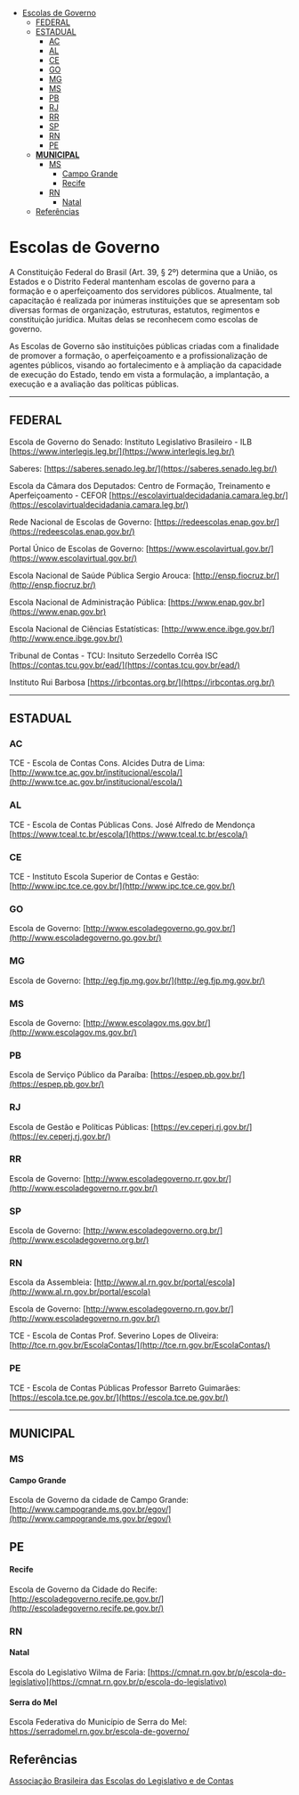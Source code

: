 <!-- TOC -->

- [Escolas de Governo](#escolas-de-governo)
    - [FEDERAL](#federal)
    - [ESTADUAL](#estadual)
        - [AC](#ac)
        - [AL](#al)
        - [CE](#ce)
        - [GO](#go)
        - [MG](#mg)
        - [MS](#ms)
        - [PB](#pb)
        - [RJ](#rj)
        - [RR](#rr)
        - [SP](#sp)
        - [RN](#rn)
        - [PE](#pe)
    - [**MUNICIPAL**](#municipal)
        - [MS](#ms)
            - [Campo Grande](#campo-grande)
            - [Recife](#recife)
        - [RN](#rn)
            - [Natal](#natal)
    - [Referências](#refer%C3%AAncias)

<!-- /TOC -->

# Escolas de Governo

A Constituição Federal do Brasil (Art. 39, § 2º) determina que a União, os Estados e o Distrito Federal mantenham escolas de governo para a formação e o aperfeiçoamento dos servidores públicos. Atualmente, tal capacitação é realizada por inúmeras instituições que se apresentam sob diversas formas de organização, estruturas, estatutos, regimentos e constituição jurídica. Muitas delas se reconhecem como escolas de governo.

As Escolas de Governo são instituições públicas criadas com a finalidade de promover a formação, o aperfeiçoamento e a profissionalização de agentes públicos, visando ao fortalecimento e à ampliação da capacidade de execução do Estado, tendo em vista a formulação, a implantação, a execução e a avaliação das políticas públicas.

---

## FEDERAL

Escola de Governo do Senado: Instituto Legislativo Brasileiro - ILB [https://www.interlegis.leg.br/](https://www.interlegis.leg.br/)

Saberes: [https://saberes.senado.leg.br/](https://saberes.senado.leg.br/)

Escola da Câmara dos Deputados: Centro de Formação, Treinamento e Aperfeiçoamento - CEFOR [https://escolavirtualdecidadania.camara.leg.br/](https://escolavirtualdecidadania.camara.leg.br/)

Rede Nacional de Escolas de Governo: [https://redeescolas.enap.gov.br/](https://redeescolas.enap.gov.br/)

Portal Único de Escolas de Governo: [https://www.escolavirtual.gov.br/](https://www.escolavirtual.gov.br/)

Escola Nacional de Saúde Pública Sergio Arouca: [http://ensp.fiocruz.br/](http://ensp.fiocruz.br/)

Escola Nacional de Administração Pública: [https://www.enap.gov.br](https://www.enap.gov.br)

Escola Nacional de Ciências Estatísticas: [http://www.ence.ibge.gov.br/](http://www.ence.ibge.gov.br/)

Tribunal de Contas - TCU: Insituto Serzedello Corrêa ISC [https://contas.tcu.gov.br/ead/](https://contas.tcu.gov.br/ead/)

Instituto Rui Barbosa [https://irbcontas.org.br/](https://irbcontas.org.br/)

---

## ESTADUAL

### AC

TCE - Escola de Contas Cons. Alcides Dutra de Lima: [http://www.tce.ac.gov.br/institucional/escola/](http://www.tce.ac.gov.br/institucional/escola/)

### AL

TCE - Escola de Contas Públicas Cons. José Alfredo de Mendonça [https://www.tceal.tc.br/escola/](https://www.tceal.tc.br/escola/) 

### CE

TCE - Instituto Escola Superior de Contas e Gestão: [http://www.ipc.tce.ce.gov.br/](http://www.ipc.tce.ce.gov.br/)

### GO

Escola de Governo: [http://www.escoladegoverno.go.gov.br/](http://www.escoladegoverno.go.gov.br/)

### MG

Escola de Governo: [http://eg.fjp.mg.gov.br/](http://eg.fjp.mg.gov.br/)

### MS

Escola de Governo: [http://www.escolagov.ms.gov.br/](http://www.escolagov.ms.gov.br/)

### PB

Escola de Serviço Público da Paraíba: [https://espep.pb.gov.br/](https://espep.pb.gov.br/)

### RJ

Escola de Gestão e Políticas Públicas: [https://ev.ceperj.rj.gov.br/](https://ev.ceperj.rj.gov.br/)

### RR

Escola de Governo: [http://www.escoladegoverno.rr.gov.br/](http://www.escoladegoverno.rr.gov.br/)

### SP

Escola de Governo: [http://www.escoladegoverno.org.br/](http://www.escoladegoverno.org.br/)

### RN

Escola da Assembleia: [http://www.al.rn.gov.br/portal/escola](http://www.al.rn.gov.br/portal/escola)

Escola de Governo: [http://www.escoladegoverno.rn.gov.br/](http://www.escoladegoverno.rn.gov.br/)

TCE - Escola de Contas Prof. Severino Lopes de Oliveira: [http://tce.rn.gov.br/EscolaContas/](http://tce.rn.gov.br/EscolaContas/)

### PE

TCE - Escola de Contas Públicas Professor Barreto Guimarães: [https://escola.tce.pe.gov.br/](https://escola.tce.pe.gov.br/)

---

## **MUNICIPAL**

### MS

#### Campo Grande

Escola de Governo da cidade de Campo Grande: [http://www.campogrande.ms.gov.br/egov/](http://www.campogrande.ms.gov.br/egov/)

## PE

#### Recife

Escola de Governo da Cidade do Recife: [http://escoladegoverno.recife.pe.gov.br/](http://escoladegoverno.recife.pe.gov.br/)

### RN

#### Natal
Escola do Legislativo Wilma de Faria: [https://cmnat.rn.gov.br/p/escola-do-legislativo](https://cmnat.rn.gov.br/p/escola-do-legislativo)

#### Serra do Mel

Escola Federativa do Município de Serra do Mel: https://serradomel.rn.gov.br/escola-de-governo/

## Referências

[Associação Brasileira das Escolas do Legislativo e de Contas](https://www.portalabel.org.br)

